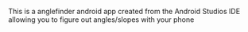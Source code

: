 This is a anglefinder android app created from the Android Studios IDE allowing you to figure out angles/slopes with your phone 
